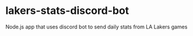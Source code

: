 # lakers-stats-discord-bot
Node.js app that uses discord bot to send daily stats from LA Lakers games
